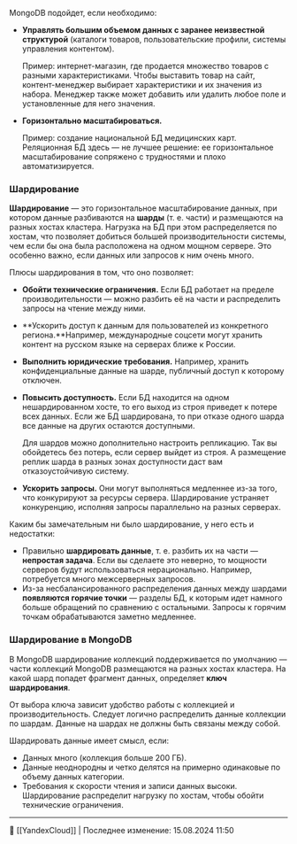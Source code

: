 MongoDB подойдет, если необходимо:

- **Управлять большим объемом данных с заранее неизвестной структурой** (каталоги товаров, пользовательские профили, системы управления контентом).
    
    Пример: интернет-магазин, где продается множество товаров с разными характеристиками. Чтобы выставить товар на сайт, контент-менеджер выбирает характеристики и их значения из набора. Менеджер также может добавить или удалить любое поле и установленные для него значения.
    
- **Горизонтально масштабироваться.**
    
    Пример: создание национальной БД медицинских карт. Реляционная БД здесь — не лучшее решение: ее горизонтальное масштабирование сопряжено с трудностями и плохо автоматизируется.
    

### Шардирование

**Шардирование** — это горизонтальное масштабирование данных, при котором данные разбиваются на **шарды** (т. е. части) и размещаются на разных хостах кластера. Нагрузка на БД при этом распределяется по хостам, что позволяет добиться большей производительности системы, чем если бы она была расположена на одном мощном сервере. Это особенно важно, если данных или запросов к ним очень много.

Плюсы шардирования в том, что оно позволяет:

- **Обойти технические ограничения.** Если БД работает на пределе производительности — можно разбить её на части и распределить запросы на чтение между ними.
    
- **Ускорить доступ к данным для пользователей из конкретного региона.**Например, международные соцсети могут хранить контент на русском языке на серверах ближе к России.
    
- **Выполнить юридические требования.** Например, хранить конфиденциальные данные на шарде, публичный доступ к которому отключен.
    
- **Повысить доступность.** Если БД находится на одном нешардированном хосте, то его выход из строя приведет к потере всех данных. Если же БД шардирована, то при отказе одного шарда все данные на других остаются доступными.
    
    Для шардов можно дополнительно настроить репликацию. Так вы обойдетесь без потерь, если сервер выйдет из строя. А размещение реплик шарда в разных зонах доступности даст вам отказоустойчивую систему.
    
- **Ускорить запросы.** Они могут выполняться медленнее из-за того, что конкурируют за ресурсы сервера. Шардирование устраняет конкуренцию, исполняя запросы параллельно на разных серверах.
    

Каким бы замечательным ни было шардирование, у него есть и недостатки:

- Правильно **шардировать данные**, т. е. разбить их на части — **непростая задача**. Если вы сделаете это неверно, то мощности серверов будут использоваться нерационально. Например, потребуется много межсерверных запросов.
- Из-за несбалансированного распределения данных между шардами **появляются горячие точки** — разделы БД, к которым идет намного больше обращений по сравнению с остальными. Запросы к горячим точкам обрабатываются заметно медленнее.

### Шардирование в MongoDB

В MongoDB шардирование коллекций поддерживается по умолчанию — части коллекций MongoDB размещаются на разных хостах кластера. На какой шард попадет фрагмент данных, определяет **ключ шардирования**.

От выбора ключа зависит удобство работы с коллекцией и производительность. Следует логично распределить данные коллекции по шардам. Данные на шардах не должны быть связаны между собой.

Шардировать данные имеет смысл, если:

- Данных много (коллекция больше 200 ГБ).
- Данные неоднородны и четко делятся на примерно одинаковые по объему данных категории.
- Требования к скорости чтения и записи данных высоки. Шардирование распределит нагрузку по хостам, чтобы обойти технические ограничения.



----
📂 [[YandexCloud]] | Последнее изменение: 15.08.2024 11:50